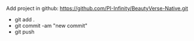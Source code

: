 Add project in github: https://github.com/PI-Infinity/BeautyVerse-Native.git

- git add .
- git commit -am "new commit"
- git push
